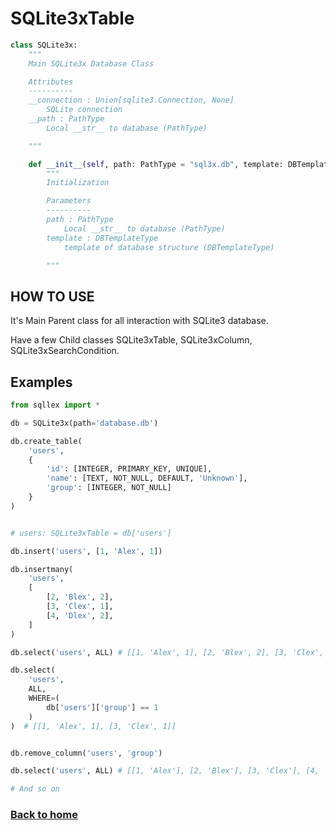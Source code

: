 # SQLite3xTable

```python
class SQLite3x:
    """
    Main SQLite3x Database Class

    Attributes
    ----------
    __connection : Union[sqlite3.Connection, None]
        SQLite connection
    __path : PathType
        Local __str__ to database (PathType)

    """

    def __init__(self, path: PathType = "sql3x.db", template: DBTemplateType = None):
        """
        Initialization

        Parameters
        ----------
        path : PathType
            Local __str__ to database (PathType)
        template : DBTemplateType
            template of database structure (DBTemplateType)

        """
```

## HOW TO USE

It's Main Parent class for all interaction with SQLite3 database. 

Have a few Child classes SQLite3xTable, SQLite3xColumn, SQLite3xSearchCondition.

## Examples

```python
from sqllex import *

db = SQLite3x(path='database.db')

db.create_table(
    'users',
    {
        'id': [INTEGER, PRIMARY_KEY, UNIQUE],
        'name': [TEXT, NOT_NULL, DEFAULT, 'Unknown'],
        'group': [INTEGER, NOT_NULL]
    }
)


# users: SQLite3xTable = db['users']

db.insert('users', [1, 'Alex', 1])

db.insertmany(
    'users',
    [
        [2, 'Blex', 2],
        [3, 'Clex', 1],
        [4, 'Dlex', 2],
    ]
)

db.select('users', ALL) # [[1, 'Alex', 1], [2, 'Blex', 2], [3, 'Clex', 1], [4, 'Dlex', 2]]

db.select(
    'users',
    ALL,
    WHERE=(
        db['users']['group'] == 1
    )
)  # [[1, 'Alex', 1], [3, 'Clex', 1]]


db.remove_column('users', 'group')

db.select('users', ALL) # [[1, 'Alex'], [2, 'Blex'], [3, 'Clex'], [4, 'Dlex']]

# And so on
```

### [Back to home](README.md)